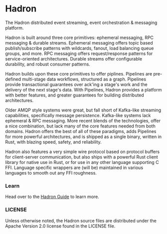 Hadron
======
The Hadron distributed event streaming, event orchestration & messaging platform.

Hadron is built around three core primitives: ephemeral messaging, RPC messaging & durable streams. Ephemeral messaging offers topic based publish/subscribe patterns with wildcards, fanout, load balancing queue groups, and more. RPC messaging offers request/response patterns for service-oriented architectures. Durable streams offer configurable durability, and robust consumer patterns.

Hadron builds upon these core primitives to offer piplines. Pipelines are pre-defined multi-stage data workflows, structured as a graph. Pipelines provide transactional guarantees over ack'ing a stage's work and the delivery of the next stage's data. With Pipelines, Hadron provides a platform with better features, and greater guarantees for building distributed architectures.

Older AMQP style systems were great, but fall short of Kafka-like streaming capabilities, specifically message persistence. Kafka-like systems lack ephemeral & RPC messaging. More recent blends of the technologies, offer a nice combination, but lack many of the core features needed from both domains. Hadron offers the best of all of these paradigms, adds Pipelines for more powerful architectures, and is shipped as a single binary, written in Rust, with blazing speed, safety, and reliability.

Hadron also features a very simple wire protocol based on protocol buffers for client-server communication, but also ships with a powerful Rust client library for native use in Rust, or for use in any other language supporting C FFI. Language specific wrappers are (will be) maintained in various languages to smooth out any FFI roughness.

### Learn
Head over to the [Hadron Guide](https://hadron-project.github.io/hadron/) to learn more.

### LICENSE
Unless otherwise noted, the Hadron source files are distributed under the Apache Version 2.0 license found in the LICENSE file.
